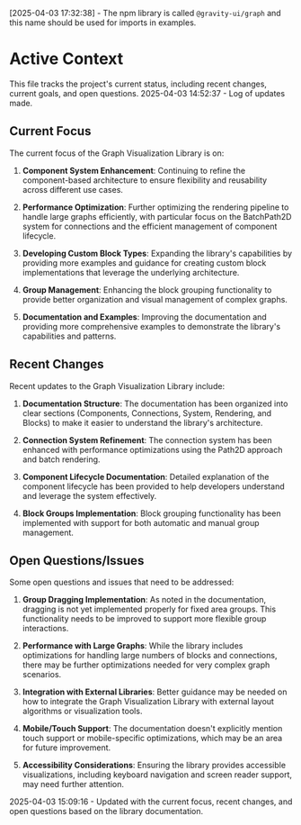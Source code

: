 [2025-04-03 17:32:38] - The npm library is called `@gravity-ui/graph` and this name should be used for imports in examples.
# Active Context

This file tracks the project's current status, including recent changes, current goals, and open questions.
2025-04-03 14:52:37 - Log of updates made.

## Current Focus

The current focus of the Graph Visualization Library is on:

1. **Component System Enhancement**: Continuing to refine the component-based architecture to ensure flexibility and reusability across different use cases.

2. **Performance Optimization**: Further optimizing the rendering pipeline to handle large graphs efficiently, with particular focus on the BatchPath2D system for connections and the efficient management of component lifecycle.

3. **Developing Custom Block Types**: Expanding the library's capabilities by providing more examples and guidance for creating custom block implementations that leverage the underlying architecture.

4. **Group Management**: Enhancing the block grouping functionality to provide better organization and visual management of complex graphs.

5. **Documentation and Examples**: Improving the documentation and providing more comprehensive examples to demonstrate the library's capabilities and patterns.

## Recent Changes

Recent updates to the Graph Visualization Library include:

1. **Documentation Structure**: The documentation has been organized into clear sections (Components, Connections, System, Rendering, and Blocks) to make it easier to understand the library's architecture.

2. **Connection System Refinement**: The connection system has been enhanced with performance optimizations using the Path2D approach and batch rendering.

3. **Component Lifecycle Documentation**: Detailed explanation of the component lifecycle has been provided to help developers understand and leverage the system effectively.

4. **Block Groups Implementation**: Block grouping functionality has been implemented with support for both automatic and manual group management.

## Open Questions/Issues

Some open questions and issues that need to be addressed:

1. **Group Dragging Implementation**: As noted in the documentation, dragging is not yet implemented properly for fixed area groups. This functionality needs to be improved to support more flexible group interactions.

2. **Performance with Large Graphs**: While the library includes optimizations for handling large numbers of blocks and connections, there may be further optimizations needed for very complex graph scenarios.

3. **Integration with External Libraries**: Better guidance may be needed on how to integrate the Graph Visualization Library with external layout algorithms or visualization tools.

4. **Mobile/Touch Support**: The documentation doesn't explicitly mention touch support or mobile-specific optimizations, which may be an area for future improvement.

5. **Accessibility Considerations**: Ensuring the library provides accessible visualizations, including keyboard navigation and screen reader support, may need further attention.

2025-04-03 15:09:16 - Updated with the current focus, recent changes, and open questions based on the library documentation.
